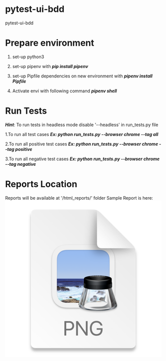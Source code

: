 # pytest-ui-bdd
pytest-ui-bdd

# Prepare environment
1. set-up python3

2. set-up pipenv with ***pip install pipenv***

3. set-up Pipfile dependencies on new environment with ***pipenv install Pipfile***

4. Activate envi with following command ***pipenv shell***
 

    
# Run Tests  

***Hint***: To run tests in headless mode disable '--headless' in run_tests.py file

1.To run all test cases  ***Ex: python run_tests.py --browser chrome --tag all***

2.To run all positive test cases  ***Ex: python run_tests.py --browser chrome --tag positive***

3.To run all negative test cases  ***Ex: python run_tests.py --browser chrome --tag negative***

# Reports Location

Reports will be available at '/html_reports/' folder
Sample Report is here:
![img_1.png](img_1.png)